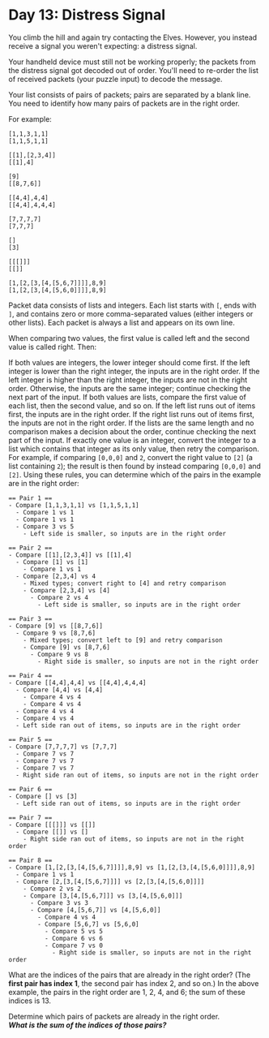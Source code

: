 
# Day 13: Distress Signal 

You climb the hill and again try contacting the Elves. 
However, you instead receive a signal you weren't expecting: 
a distress signal.

Your handheld device must still not be working properly; 
the packets from the distress signal got decoded out of order. 
You'll need to re-order the list of received packets (your puzzle input) 
to decode the message.

Your list consists of pairs of packets; 
pairs are separated by a blank line. 
You need to identify how many pairs of packets are in the right order.

For example:

```
[1,1,3,1,1]
[1,1,5,1,1]

[[1],[2,3,4]]
[[1],4]

[9]
[[8,7,6]]

[[4,4],4,4]
[[4,4],4,4,4]

[7,7,7,7]
[7,7,7]

[]
[3]

[[[]]]
[[]]

[1,[2,[3,[4,[5,6,7]]]],8,9]
[1,[2,[3,[4,[5,6,0]]]],8,9]
```

Packet data consists of lists and integers. 
Each list starts with `[`, ends with `]`, 
and contains zero or more comma-separated values 
(either integers or other lists). 
Each packet is always a list and appears on its own line.

When comparing two values, 
the first value is called left and the second value is called right. 
Then:

If both values are integers, the lower integer should come first. 
If the left integer is lower than the right integer, 
the inputs are in the right order. 
If the left integer is higher than the right integer, 
the inputs are not in the right order. 
Otherwise, the inputs are the same integer; 
continue checking the next part of the input.
If both values are lists, 
compare the first value of each list, 
then the second value, and so on. 
If the left list runs out of items first, 
the inputs are in the right order. 
If the right list runs out of items first, 
the inputs are not in the right order. 
If the lists are the same length 
and no comparison makes a decision about the order, 
continue checking the next part of the input.
If exactly one value is an integer, 
convert the integer to a list which contains that integer as its only value, 
then retry the comparison. 
For example, if comparing `[0,0,0]` and `2`, 
convert the right value to `[2]` (a list containing `2`); 
the result is then found by instead comparing `[0,0,0]` and `[2]`.
Using these rules, you can determine 
which of the pairs in the example are in the right order:

```
== Pair 1 ==
- Compare [1,1,3,1,1] vs [1,1,5,1,1]
  - Compare 1 vs 1
  - Compare 1 vs 1
  - Compare 3 vs 5
    - Left side is smaller, so inputs are in the right order

== Pair 2 ==
- Compare [[1],[2,3,4]] vs [[1],4]
  - Compare [1] vs [1]
    - Compare 1 vs 1
  - Compare [2,3,4] vs 4
    - Mixed types; convert right to [4] and retry comparison
    - Compare [2,3,4] vs [4]
      - Compare 2 vs 4
        - Left side is smaller, so inputs are in the right order

== Pair 3 ==
- Compare [9] vs [[8,7,6]]
  - Compare 9 vs [8,7,6]
    - Mixed types; convert left to [9] and retry comparison
    - Compare [9] vs [8,7,6]
      - Compare 9 vs 8
        - Right side is smaller, so inputs are not in the right order

== Pair 4 ==
- Compare [[4,4],4,4] vs [[4,4],4,4,4]
  - Compare [4,4] vs [4,4]
    - Compare 4 vs 4
    - Compare 4 vs 4
  - Compare 4 vs 4
  - Compare 4 vs 4
  - Left side ran out of items, so inputs are in the right order

== Pair 5 ==
- Compare [7,7,7,7] vs [7,7,7]
  - Compare 7 vs 7
  - Compare 7 vs 7
  - Compare 7 vs 7
  - Right side ran out of items, so inputs are not in the right order

== Pair 6 ==
- Compare [] vs [3]
  - Left side ran out of items, so inputs are in the right order

== Pair 7 ==
- Compare [[[]]] vs [[]]
  - Compare [[]] vs []
    - Right side ran out of items, so inputs are not in the right order

== Pair 8 ==
- Compare [1,[2,[3,[4,[5,6,7]]]],8,9] vs [1,[2,[3,[4,[5,6,0]]]],8,9]
  - Compare 1 vs 1
  - Compare [2,[3,[4,[5,6,7]]]] vs [2,[3,[4,[5,6,0]]]]
    - Compare 2 vs 2
    - Compare [3,[4,[5,6,7]]] vs [3,[4,[5,6,0]]]
      - Compare 3 vs 3
      - Compare [4,[5,6,7]] vs [4,[5,6,0]]
        - Compare 4 vs 4
        - Compare [5,6,7] vs [5,6,0]
          - Compare 5 vs 5
          - Compare 6 vs 6
          - Compare 7 vs 0
            - Right side is smaller, so inputs are not in the right order
```

What are the indices of the pairs that are already in the right order? 
(The **first pair has index 1**, the second pair has index 2, and so on.) 
In the above example, the pairs in the right order are 1, 2, 4, and 6; 
the sum of these indices is 13.

Determine which pairs of packets are already in the right order.  
**_What is the sum of the indices of those pairs?_**
